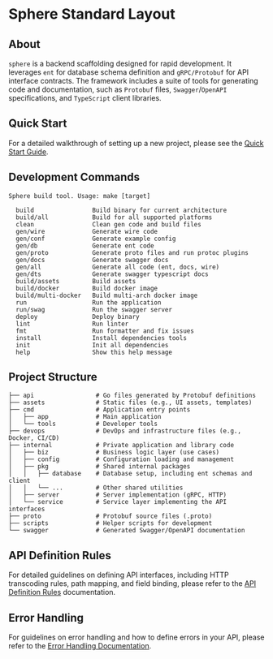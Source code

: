 # Sphere Standard Layout

## About

`sphere` is a backend scaffolding designed for rapid development. It leverages `ent` for database schema definition and `gRPC/Protobuf` for API interface contracts. The framework includes a suite of tools for generating code and documentation, such as `Protobuf` files, `Swagger`/`OpenAPI` specifications, and `TypeScript` client libraries.

## Quick Start

For a detailed walkthrough of setting up a new project, please see the [Quick Start Guide](docs/QUICK_START.md).

## Development Commands

```
Sphere build tool. Usage: make [target]

  build                Build binary for current architecture
  build/all            Build for all supported platforms
  clean                Clean gen code and build files
  gen/wire             Generate wire code
  gen/conf             Generate example config
  gen/db               Generate ent code
  gen/proto            Generate proto files and run protoc plugins
  gen/docs             Generate swagger docs
  gen/all              Generate all code (ent, docs, wire)
  gen/dts              Generate swagger typescript docs
  build/assets         Build assets
  build/docker         Build docker image
  build/multi-docker   Build multi-arch docker image
  run                  Run the application
  run/swag             Run the swagger server
  deploy               Deploy binary
  lint                 Run linter
  fmt                  Run formatter and fix issues
  install              Install dependencies tools
  init                 Init all dependencies
  help                 Show this help message
```

## Project Structure

```
├── api                 # Go files generated by Protobuf definitions
├── assets              # Static files (e.g., UI assets, templates)
├── cmd                 # Application entry points
│   ├── app             # Main application
│   └── tools           # Developer tools
├── devops              # DevOps and infrastructure files (e.g., Docker, CI/CD)
├── internal            # Private application and library code
│   ├── biz             # Business logic layer (use cases)
│   ├── config          # Configuration loading and management
│   ├── pkg             # Shared internal packages
│   │   ├── database    # Database setup, including ent schemas and client
│   │   └── ...         # Other shared utilities
│   ├── server          # Server implementation (gRPC, HTTP)
│   └── service         # Service layer implementing the API interfaces
├── proto               # Protobuf source files (.proto)
├── scripts             # Helper scripts for development
└── swagger             # Generated Swagger/OpenAPI documentation
```

## API Definition Rules

For detailed guidelines on defining API interfaces, including HTTP transcoding rules, path mapping, and field binding, please refer to the [API Definition Rules](docs/API_DEFINITIONS.md) documentation.

## Error Handling

For guidelines on error handling and how to define errors in your API, please refer to the [Error Handling Documentation](docs/ERROR_HANDLING.md).

